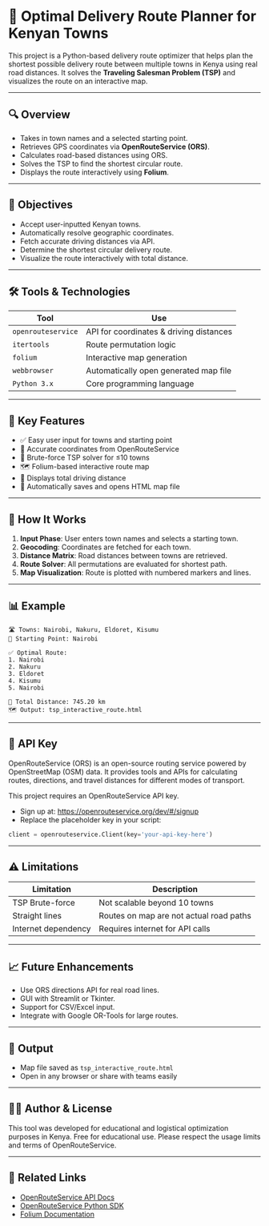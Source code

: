 
# 🚚 Optimal Delivery Route Planner for Kenyan Towns

This project is a Python-based delivery route optimizer that helps plan the shortest possible delivery route between multiple towns in Kenya using real road distances. It solves the **Traveling Salesman Problem (TSP)** and visualizes the route on an interactive map.

---

## 🔍 Overview

- Takes in town names and a selected starting point.
- Retrieves GPS coordinates via **OpenRouteService (ORS)**.
- Calculates road-based distances using ORS.
- Solves the TSP to find the shortest circular route.
- Displays the route interactively using **Folium**.

---

## 🎯 Objectives

- Accept user-inputted Kenyan towns.
- Automatically resolve geographic coordinates.
- Fetch accurate driving distances via API.
- Determine the shortest circular delivery route.
- Visualize the route interactively with total distance.

---

## 🛠️ Tools & Technologies

| Tool              | Use                                         |
|------------------|---------------------------------------------|
| `openrouteservice` | API for coordinates & driving distances   |
| `itertools`       | Route permutation logic                    |
| `folium`          | Interactive map generation                 |
| `webbrowser`      | Automatically open generated map file      |
| `Python 3.x`      | Core programming language                  |

---

## 🧩 Key Features

- ✅ Easy user input for towns and starting point
- 📍 Accurate coordinates from OpenRouteService
- 🔁 Brute-force TSP solver for ≤10 towns
- 🗺️ Folium-based interactive route map
- 📏 Displays total driving distance
- 💾 Automatically saves and opens HTML map file

---

## 🔄 How It Works

1. **Input Phase**: User enters town names and selects a starting town.
2. **Geocoding**: Coordinates are fetched for each town.
3. **Distance Matrix**: Road distances between towns are retrieved.
4. **Route Solver**: All permutations are evaluated for shortest path.
5. **Map Visualization**: Route is plotted with numbered markers and lines.

---

## 📊 Example

```plaintext
🛣️ Towns: Nairobi, Nakuru, Eldoret, Kisumu
🎯 Starting Point: Nairobi

✅ Optimal Route:
1. Nairobi
2. Nakuru
3. Eldoret
4. Kisumu
5. Nairobi

📏 Total Distance: 745.20 km
🗺️ Output: tsp_interactive_route.html
```

---

## 🔐 API Key
OpenRouteService (ORS) is an open-source routing service powered by OpenStreetMap (OSM) data.
It provides tools and APIs for calculating routes, directions, and travel distances for different modes of transport.

This project requires an OpenRouteService API key.

- Sign up at: https://openrouteservice.org/dev/#/signup
- Replace the placeholder key in your script:

```python
client = openrouteservice.Client(key='your-api-key-here')
```

---

## ⚠️ Limitations

| Limitation          | Description                               |
|---------------------|-------------------------------------------|
| TSP Brute-force     | Not scalable beyond 10 towns              |
| Straight lines      | Routes on map are not actual road paths   |
| Internet dependency | Requires internet for API calls           |

---

## 📈 Future Enhancements

- Use ORS directions API for real road lines.
- GUI with Streamlit or Tkinter.
- Support for CSV/Excel input.
- Integrate with Google OR-Tools for large routes.

---

## 📂 Output

- Map file saved as `tsp_interactive_route.html`
- Open in any browser or share with teams easily

---

## 👨‍💻 Author & License

This tool was developed for educational and logistical optimization purposes in Kenya. Free for educational use. Please respect the usage limits and terms of OpenRouteService.

---

## 🧭 Related Links

- [OpenRouteService API Docs](https://openrouteservice.org/dev/#/)
- [OpenRouteService Python SDK](https://github.com/GIScience/openrouteservice-py)
- [Folium Documentation](https://python-visualization.github.io/folium/)
